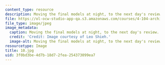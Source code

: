 ```yaml
---
content_type: resource
description: Moving the final models at night, to the next day's review.
file: https://ol-ocw-studio-app-qa.s3.amazonaws.com/courses/4-104-architecture-studio-intentions-spring-2005/3f0bd3be4d7b18d72fea254373099ea7_10.jpg
file_type: image/jpeg
image_metadata:
  caption: Moving the final models at night, to the next day's review.
  credit: 'Credit: Image courtesy of Leo Shieh.'
  image-alt: Moving the final models at night, to the next day's review.
resourcetype: Image
title: 10.jpg
uid: 3f0bd3be-4d7b-18d7-2fea-254373099ea7
---
```

